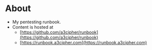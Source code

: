 # About
- My pentesting runbook.
- Content is hosted at 
  - [https://github.com/a3cipher/runbook](https://github.com/a3cipher/runbook)
  - [https://runbook.a3cipher.com](https://runbook.a3cipher.com)
